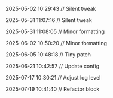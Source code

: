 ﻿
2025-05-02 10:29:43 // Silent tweak

2025-05-31 11:07:16 // Silent tweak

2025-05-31 11:08:05 // Minor formatting

2025-06-02 10:50:20 // Minor formatting

2025-06-05 10:48:18 // Tiny patch

2025-06-21 10:42:57 // Update config

2025-07-17 10:30:21 // Adjust log level

2025-07-19 10:41:40 // Refactor block
